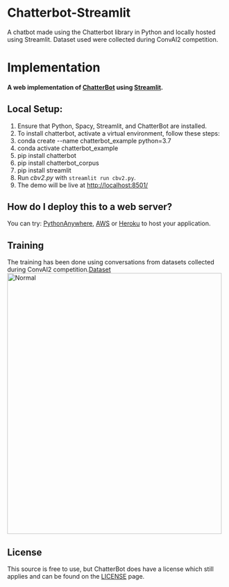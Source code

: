 # Chatterbot-Streamlit
A chatbot made using the Chatterbot library in Python and locally hosted using Streamlit. Dataset used were collected during ConvAI2 competition.

# Implementation

#### A web implementation of [ChatterBot](https://github.com/gunthercox/ChatterBot) using [Streamlit](https://www.streamlit.io/).

## Local Setup:
 1. Ensure that Python, Spacy, Streamlit, and ChatterBot are installed.
 2. To install chatterbot, activate a virtual environment, follow these steps:	
 3. conda create --name chatterbot_example python=3.7
 4. conda activate chatterbot_example
 5. pip install chatterbot
 6. pip install chatterbot_corpus
 7. pip install streamlit
 8. Run *cbv2.py* with `streamlit run cbv2.py`.
 9. The demo will be live at [http://localhost:8501/](http://localhost:8501/)

## How do I deploy this to a web server?
You can try: [PythonAnywhere](https://www.pythonanywhere.com/), [AWS](https://aws.amazon.com/getting-started/projects/deploy-python-application/) or [Heroku](https://devcenter.heroku.com/articles/getting-started-with-python#introduction) to host your application.

## Training
The training has been done using conversations from datasets collected during ConvAI2 competition.[Dataset](http://convai.io/data/)
<img src="https://github.com/jojo96/Chatterbot-Streamlit/blob/master/bot.png" width=99% height=600 alt="Normal">

## License
This source is free to use, but ChatterBot does have a license which still applies and can be found on the [LICENSE](https://github.com/gunthercox/ChatterBot/blob/master/LICENSE) page.
